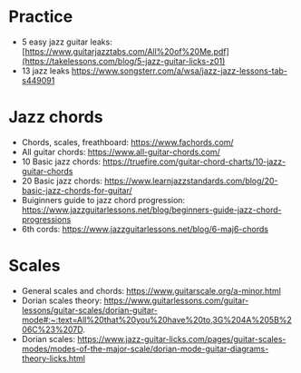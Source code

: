 # Practice
- 5 easy jazz guitar leaks: [https://www.guitarjazztabs.com/All%20of%20Me.pdf](https://takelessons.com/blog/5-jazz-guitar-licks-z01)
- 13 jazz leaks https://www.songsterr.com/a/wsa/jazz-jazz-lessons-tab-s449091

# Jazz chords
- Chords, scales, freathboard: https://www.fachords.com/
- All guitar chords: https://www.all-guitar-chords.com/
- 10 Basic jazz chords: https://truefire.com/guitar-chord-charts/10-jazz-guitar-chords
- 20 Basic jazz chords: https://www.learnjazzstandards.com/blog/20-basic-jazz-chords-for-guitar/
- Buiginners guide to jazz chord progression: https://www.jazzguitarlessons.net/blog/beginners-guide-jazz-chord-progressions
- 6th cords: https://www.jazzguitarlessons.net/blog/6-maj6-chords

# Scales
- General scales and chords: https://www.guitarscale.org/a-minor.html
- Dorian scales theory: https://www.guitarlessons.com/guitar-lessons/guitar-scales/dorian-guitar-mode#:~:text=All%20that%20you%20have%20to,3G%204A%205B%206C%23%207D.
- Dorian scales: https://www.jazz-guitar-licks.com/pages/guitar-scales-modes/modes-of-the-major-scale/dorian-mode-guitar-diagrams-theory-licks.html

